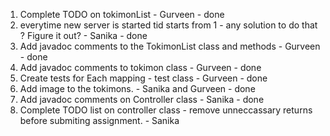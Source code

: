 1) Complete TODO on tokimonList - Gurveen - done
2) everytime new server is started tid starts from 1 - any solution to do that ? Figure it out? - Sanika - done
3) Add javadoc comments to the TokimonList class and methods - Gurveen - done
4) Add javadoc comments to tokimon class - Gurveen - done
5) Create tests for Each mapping - test class - Gurveen - done
6) Add image to the tokimons. - Sanika and Gurveen - done
7) Add javadoc comments on Controller class - Sanika - done
8) Complete TODO list on controller class - remove unneccassary returns before submiting assignment. - Sanika

